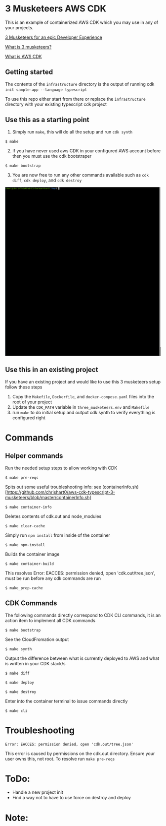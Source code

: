 # 3 Musketeers AWS CDK
This is an example of containerized AWS CDK which you may use in any of your projects. 

[3 Musketeers for an epic Developer Experience](https://www.drewkhoury.com/post/gsd/3-musketeers-for-an-epic-developer-experience-8676ddaf33b2/)

[What is 3 musketeers?](https://3musketeers.io/docs/docker.html)

[What is AWS CDK](https://aws.amazon.com/cdk/)

## Getting started
The contents of the `infrastructure` directory is the output of running cdk `init sample-app --language typescript`

To use this repo either start from there or replace the `infrastructure` directory with your existing typescript cdk project

## Use this as a starting point

1) Simply run `make`, this will do all the setup and run `cdk synth` 
```
$ make
```

2) If you have never used aws CDK in your configured AWS account before then you must use the cdk bootstraper
```
$ make bootstrap
```

3) You are now free to run any other commands available such as `cdk diff`, `cdk deploy`, and `cdk destroy`

![Gif demo](./Demo-of-setup-and-diff.gif)

## Use this in an existing project
If you have an existing project and would like to use this 3 musketeers setup follow these steps

1) Copy the `Makefile`, `Dockerfile`, and `docker-compose.yaml` files into the root of your project
2) Update the `CDK_PATH` variable in `three_musketeers.env` and `Makefile`
3) run `make` to do initial setup and output cdk synth to verify everything is configured right


# Commands

## Helper commands
Run the needed setup steps to allow working with CDK
```
$ make pre-reqs
```

Spits out some useful troubleshooting info: see (containerInfo.sh)[https://github.com/chrishart0/aws-cdk-typescript-3-musketeers/blob/master/containerInfo.sh]
```
$ make container-info
```

Deletes contents of cdk.out and node_modules
```
$ make clear-cache
```

Simply run `npm install` from inside of the container
```
$ make npm-install
```

Builds the container image
```
$ make container-build
```

This resolves Error: EACCES: permission denied, open 'cdk.out/tree.json', must be run before any cdk commands are run
```
$ make_prep-cache
```

## CDK Commands
The following commands directly correspond to CDK CLI commands, it is an action item to implement all CDK commands

```
$ make bootstrap
```

See the CloudFromation output
```
$ make synth
```

Output the difference between what is currently deployed to AWS and what is written in your CDK stack/s
```
$ make diff
```

```
$ make deploy
```

```
$ make destroy
```

Enter into the container terminal to issue commands directly
```
$ make cli
```

# Troubleshooting

```
Error: EACCES: permission denied, open 'cdk.out/tree.json'
```
This error is caused by permissions on the cdk.out directory. Ensure your user owns this, not root. To resolve run `make pre-reqs`

# ToDo:
* Handle a new project init
* Find a way not to have to use force on destroy and deploy

# Note:
